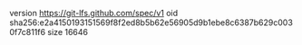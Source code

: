 version https://git-lfs.github.com/spec/v1
oid sha256:e2a4150193151569f8f2ed8b5b62e56905d9b1ebe8c6387b629c0030f7c811f6
size 16646
